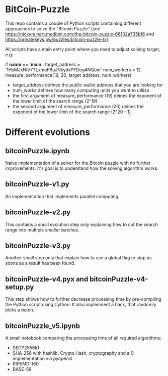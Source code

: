 # BitCoin-Puzzle
This repo contains a couple of Python scripts containing different approaches to solve the "Bitcoin Puzzle" (see https://nickyreinert.medium.com/the-bitcoin-puzzle-66132a735b16 and https://privatekeys.pw/puzzles/bitcoin-puzzle-tx).

All scripts have a main entry point where you need to adjust solving target, e.g:

  if __name__ == '__main__':
      target_address = '1HsMJxNiV7TLxmoF6uJNkydxPFDog4NQum'
      num_workers = 12
      measure_performance(19, 20, target_address, num_workers)

* target_address defines the public wallet address that you are looking for
* num_works defines how many computing units you want to utilize
* the first argument of measure_performance (19) deines the exponent of the lower limit of the search range (2^19)
* the second argument of measure_performance (20) deines the exponent of the lower limit of the search range (2^20 - 1)

# Different evolutions
## bitcoinPuzzle.ipynb
Naive implementation of a solver for the Bitcoin puzzle with no further improvements. It's goal is to understand how the solving algorithm works.

## bitcoinPuzzle-v1.py
An implementation that implements parallel computing. 

## bitcoinPuzzle-v2.py
This contains a small evolution step only explaining how to cut the search range into multiple smaller batches. 

## bitcoinPuzzle-v3.py
Another small step only that explain how to use a global flag to stop as soons as a result has been found. 

## bitcoinPuzzle-v4.pyx and bitcoinPuzzle-v4-setup.py
This step shows how to further decrease processing time by pre-compiling the Python script using Cython. It also implemnent a hack, that randomly picks a batch. 

## bitcoinPuzzle_v5.ipynb
A small notebook comparing the processing time of all required algorithms:
* SECP2556k1
* SHA-256 with hashlib, Crypto.Hash, cryptography and a C implementation via pyopencl
* RIPEMD-160
* BASE-58
